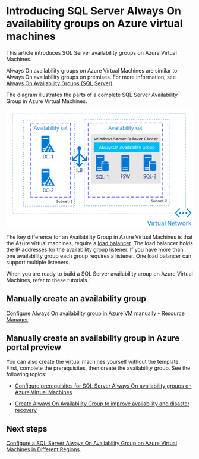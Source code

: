 <properties
    pageTitle="SQL Server Availability Groups - Azure Virtual Machines - Overview | Azure"
    description="This article introduces SQL Server Availability Groups on Azure virtual machines."
    services="virtual-machines"
    documentationCenter="na"
    authors="MikeRayMSFT"
    manager="jhubbard"
    editor="monicar"
    tags="azure-service-management" />
<tags
    ms.assetid="601eebb1-fc2c-4f5b-9c05-0e6ffd0e5334"
    ms.service="virtual-machines-sql-windows"
    ms.devlang="na"
    ms.topic="article"
    ms.tgt_pltfrm="vm-windows-sql-server"
    ms.workload="iaas-sql-server"
    ms.date="01/13/2017"
    wacn.date=""
    ms.author="mikeray" />

# Introducing SQL Server Always On availability groups on Azure virtual machines #

This article introduces SQL Server availability groups on Azure Virtual Machines. 

Always On availability groups on Azure Virtual Machines are similar to Always On availability groups on premises. For more information, see [Always On Availability Groups (SQL Server)](http://msdn.microsoft.com/zh-cn/library/hh510230.aspx). 

The diagram illustrates the parts of a complete SQL Server Availability Group in Azure Virtual Machines.

![Availability Group](./media/virtual-machines-windows-portal-sql-availability-group-tutorial/00-EndstateSampleNoELB.png)

The key difference for an Availability Group in Azure Virtual Machines is that the Azure virtual machines, require a [load balancer](/documentation/articles/load-balancer-overview/). The load balancer holds the IP addresses for the availability group listener. If you have more than one availability group each group requires a listener. One load balancer can support multiple listeners.

When you are ready to build a SQL Server availability aroup on Azure Virtual Machines, refer to these tutorials.

## Manually create an availability group

[Configure Always On availability group in Azure VM manually - Resource Manager](/documentation/articles/virtual-machines-windows-portal-sql-alwayson-availability-groups-manual/)

## Manually create an availability group in Azure portal preview

You can also create the virtual machines yourself without the template. First, complete the prerequisites, then create the availability group. See the following topics: 

- [Configure prerequisites for SQL Server Always On availability groups on Azure Virtual Machines](/documentation/articles/virtual-machines-windows-portal-sql-availability-group-prereq/)

- [Create Always On Availability Group to improve availability and disaster recovery](/documentation/articles/virtual-machines-windows-portal-sql-availability-group-tutorial/)

## Next steps

[Configure a SQL Server Always On Availability Group on Azure Virtual Machines in Different Regions](/documentation/articles/virtual-machines-windows-portal-sql-availability-group-dr/).